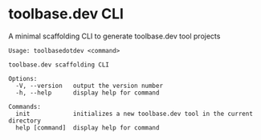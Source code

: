 # toolbase.dev CLI

A minimal scaffolding CLI to generate toolbase.dev tool projects

```
Usage: toolbasedotdev <command>

toolbase.dev scaffolding CLI

Options:
  -V, --version   output the version number
  -h, --help      display help for command

Commands:
  init            initializes a new toolbase.dev tool in the current directory
  help [command]  display help for command
```
